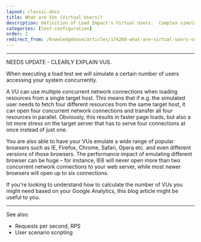 ```yaml
---
layout: classic-docs
title: What are VUs (Virtual Users)?
description: Definition of Load Impact's Virtual Users.  Complex simulated users capable of making multiple concurrent network connections.
categories: [test-configuration]
order: 2
redirect_from: /knowledgebase/articles/174260-what-are-virtual-users-vus
---
```


***

NEEDS UPDATE - CLEARLY EXPLAIN VUS.



When executing a load test we will simulate a certain number of users accessing your system concurrently.

A VU can use multiple concurrent network connections when loading resources from a single target host. This means that if e.g. the simulated user needs to fetch four different resources from the same target host, it can open four concurrent network connections and transfer all four resources in parallel. Obviously, this results in faster page loads, but also a lot more stress on the target server that has to serve four connections at once instead of just one.

You are also able to have your VUs emulate a wide range of popular browsers such as IE, Firefox, Chrome, Safari, Opera etc. and even different versions of those browsers. The performance impact of emulating different browser can be huge – for instance, IE6 will never open more than two concurrent network connections to your web server, while most newer browsers will open up to six connections.

If you're looking to understand how to calculate the number of VUs you might need based on your Google Analytics, this blog article might be useful to you.

***

See also:
- Requests per second, RPS
- User scenario scripting
